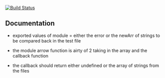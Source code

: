 [![Build Status](https://travis-ci.com/GitHubMaxwell/03-asynchronous-callbacks.svg?branch=master)](https://travis-ci.com/GitHubMaxwell/03-asynchronous-callbacks)

##  Documentation

* exported values of module = either the error or the newArr of strings to be compared back in the test file

* the module arrow function is airty of 2 taking in the array and the callback function
- the callback should return either undefined or the array of strings from the files

